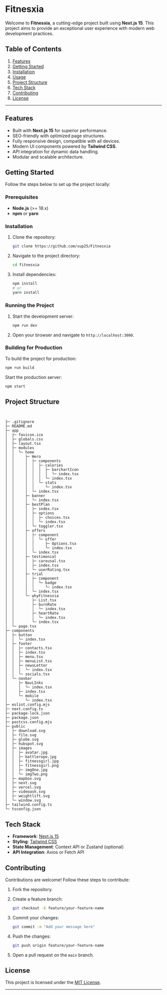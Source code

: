 # Fitnesxia

Welcome to **Fitnesxia**, a cutting-edge project built using **Next.js 15**. This project aims to provide an exceptional user experience with modern web development practices.

## Table of Contents

1. [Features](#features)
2. [Getting Started](#getting-started)
3. [Installation](#installation)
4. [Usage](#usage)
5. [Project Structure](#project-structure)
6. [Tech Stack](#tech-stack)
7. [Contributing](#contributing)
8. [License](#license)

---

## Features

- Built with **Next.js 15** for superior performance.
- SEO-friendly with optimized page structures.
- Fully responsive design, compatible with all devices.
- Modern UI components powered by **Tailwind CSS**.
- API integration for dynamic data handling.
- Modular and scalable architecture.

## Getting Started

Follow the steps below to set up the project locally:

### Prerequisites

- **Node.js** (>= 18.x)
- **npm** or **yarn**

### Installation

1. Clone the repository:

   ```bash
   git clone https://github.com/sup25/Fitnesxia
   ```

2. Navigate to the project directory:

   ```bash
   cd fitnesxia
   ```

3. Install dependencies:

   ```bash
   npm install
   # or
   yarn install
   ```

### Running the Project

1. Start the development server:

   ```bash
   npm run dev
   ```

2. Open your browser and navigate to `http://localhost:3000`.

### Building for Production

To build the project for production:

```bash
npm run build
```

Start the production server:

```bash
npm start
```

## Project Structure

```plaintext


├─ .gitignore
├─ README.md
├─ app
│  ├─ favicon.ico
│  ├─ globals.css
│  ├─ layout.tsx
│  ├─ modules
│  │  └─ home
│  │     ├─ Hero
│  │     │  ├─ components
│  │     │  │  ├─ calories
│  │     │  │  │  ├─ barchartIcon
│  │     │  │  │  │  └─ index.tsx
│  │     │  │  │  └─ index.tsx
│  │     │  │  └─ stats
│  │     │  │     └─ index.tsx
│  │     │  └─ index.tsx
│  │     ├─ banner
│  │     │  └─ index.tsx
│  │     ├─ bestPlan
│  │     │  ├─ index.tsx
│  │     │  ├─ options
│  │     │  │  ├─ choices.tsx
│  │     │  │  └─ index.tsx
│  │     │  └─ toggler.tsx
│  │     ├─ offers
│  │     │  ├─ component
│  │     │  │  └─ offer
│  │     │  │     ├─ Options.tsx
│  │     │  │     └─ index.tsx
│  │     │  └─ index.tsx
│  │     ├─ testimonial
│  │     │  ├─ carousal.tsx
│  │     │  ├─ index.tsx
│  │     │  └─ userRating.tsx
│  │     ├─ trial
│  │     │  ├─ component
│  │     │  │  └─ badge
│  │     │  │     └─ index.tsx
│  │     │  └─ index.tsx
│  │     └─ whyFitnesxia
│  │        ├─ List.tsx
│  │        ├─ burnRate
│  │        │  └─ index.tsx
│  │        ├─ heartRate
│  │        │  └─ index.tsx
│  │        └─ index.tsx
│  └─ page.tsx
├─ components
│  ├─ button
│  │  └─ index.tsx
│  ├─ footer
│  │  ├─ contacts.tsx
│  │  ├─ index.tsx
│  │  ├─ menu.tsx
│  │  ├─ menuList.tsx
│  │  ├─ newsLetter
│  │  │  └─ index.tsx
│  │  └─ socials.tsx
│  └─ navbar
│     ├─ NavLInks
│     │  └─ index.tsx
│     ├─ index.tsx
│     └─ mobile
│        └─ index.tsx
├─ eslint.config.mjs
├─ next.config.ts
├─ package-lock.json
├─ package.json
├─ postcss.config.mjs
├─ public
│  ├─ download.svg
│  ├─ file.svg
│  ├─ globe.svg
│  ├─ hubspot.svg
│  ├─ images
│  │  ├─ avatar.jpg
│  │  ├─ battlerope.jpg
│  │  ├─ fitnessgirl.jpg
│  │  ├─ fitnessgirl.png
│  │  ├─ imgOne.jpg
│  │  └─ imgTwo.png
│  ├─ mapbox.svg
│  ├─ next.svg
│  ├─ vercel.svg
│  ├─ videoask.svg
│  ├─ weightlift.svg
│  └─ window.svg
├─ tailwind.config.ts
└─ tsconfig.json
```

## Tech Stack

- **Framework**: [Next.js 15](https://nextjs.org/)
- **Styling**: [Tailwind CSS](https://tailwindcss.com/)
- **State Management**: Context API or Zustand (optional)
- **API Integration**: Axios or Fetch API

## Contributing

Contributions are welcome! Follow these steps to contribute:

1. Fork the repository.
2. Create a feature branch:

   ```bash
   git checkout -b feature/your-feature-name
   ```

3. Commit your changes:

   ```bash
   git commit -m "Add your message here"
   ```

4. Push the changes:

   ```bash
   git push origin feature/your-feature-name
   ```

5. Open a pull request on the `main` branch.

## License

This project is licensed under the [MIT License](LICENSE).

---
